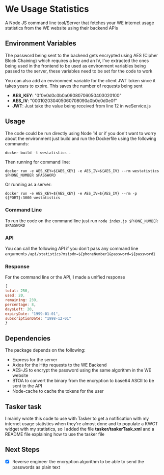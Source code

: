 # We Usage Statistics
A Node JS command line tool/Server that fetches your WE internet usage statistics from the WE website using their backend APIs

## Environment Variables
The password being sent to the backend gets encrypted using AES (Cipher Block Chaining) which requires a key and an IV,
I've extracted the ones being used in the frontend to be used as environment variables being passed to the server,
these variables need to be set for the code to work

You can also add an environment variable for the client JWT token since it takes years to expire. This saves the number of requests being sent

- **AES_KEY**: "0f0e0d0c0b0a09080706050403020100"
- **AES_IV**: "000102030405060708090a0b0c0d0e0f"
- **JWT**: Just take the value being received from line 12 in weService.js

## Usage
The code could be run directly using Node 14 or if you don't want to worry about the environment just build and run the Dockerfile using the following commands:
````
docker build -t westatistics .
````
Then running for command line:
````
docker run -e AES_KEY=${AES_KEY} -e AES_IV=${AES_IV} --rm westatistics $PHONE_NUMBER $PASSWORD
````
Or running as a server:
````
docker run -e AES_KEY=${AES_KEY} -e AES_IV=${AES_IV} --rm -p ${PORT}:3000 westatistics 
````

### Command Line
To run the code on the command line just run 
`node index.js $PHONE_NUMBER $PASSWORD`

### API
You can call the following API if you don't pass any command line arguments
`/api/statistics?msisdn=${phoneNumber}&password=${password}`

### Response
For the command line or the API, I made a unified response
```javascript
{
total: 250,
used: 20,
remaining: 230,
percentage: 8,
daysLeft: 20,
expiryDate: "1999-01-01",
subscriptionDate: "1998-12-01"
}
```

## Dependencies

The package depends on the following:

- Express for the server
- Axios for the Http requests to the WE Backend
- AES-JS to encrypt the password using the same algorithm in the WE website
- BTOA to convert the binary from the encryption to base64 ASCII to be sent to the API
- Node-cache to cache the tokens for the user

## Tasker task

I mainly wrote this code to use with Tasker to get a notification with my internet usage statistics when they're almost done and to populate a KWGT widget with my statistics,
so I added the file **tasker/taskerTask.xml** and a README file explaining how to use the tasker file

## Next Steps

- [x] Reverse engineer the encryption algorithm to be able to send the passwords as plain text
